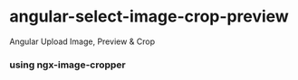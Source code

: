 # angular-select-image-crop-preview
Angular Upload Image, Preview &amp; Crop
### using ngx-image-cropper
